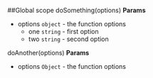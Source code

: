 ##Global scope
<a name="doSomething"></a>
doSomething(options)
**Params**

- options `object` - the function options
  - one `string` - first option
  - two `string` - second option

<a name="doAnother"></a>
doAnother(options)
**Params**

- options `Object` - the function options

